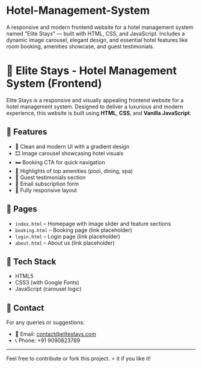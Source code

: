 # Hotel-Management-System
A responsive and modern frontend website for a hotel management system named "Elite Stays" — built with HTML, CSS, and JavaScript. Includes a dynamic image carousel, elegant design, and essential hotel features like room booking, amenities showcase, and guest testimonials.

# 🏨 Elite Stays - Hotel Management System (Frontend)

Elite Stays is a responsive and visually appealing frontend website for a hotel management system. Designed to deliver a luxurious and modern experience, this website is built using **HTML**, **CSS**, and **Vanilla JavaScript**.

## 🌟 Features

- 🚀 Clean and modern UI with a gradient design
- 🎞️ Image carousel showcasing hotel visuals
- 🛏️ Booking CTA for quick navigation
- 💎 Highlights of top amenities (pool, dining, spa)
- 💬 Guest testimonials section
- 📧 Email subscription form
- 📱 Fully responsive layout

## 📂 Pages

- `index.html` – Homepage with image slider and feature sections
- `booking.html` – Booking page (link placeholder)
- `login.html` – Login page (link placeholder)
- `about.html` – About us (link placeholder)

## 📸 Tech Stack

- HTML5
- CSS3 (with Google Fonts)
- JavaScript (carousel logic)

## 📧 Contact

For any queries or suggestions:

- 📩 Email: contact@elitestays.com
- 📞 Phone: +91 9090823789

---

Feel free to contribute or fork this project. ⭐ it if you like it!
